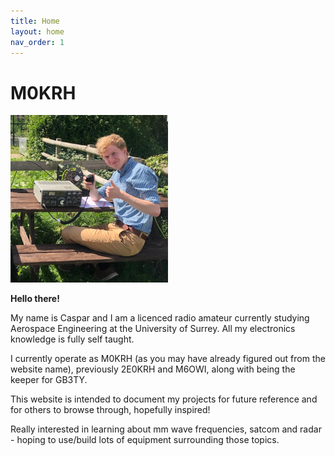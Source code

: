 ```yaml
---
title: Home
layout: home
nav_order: 1
---
```


<h1><b>M0KRH</b></h1>

<img src="media/profile_photo.jpg" width="50%">

**Hello there!**

My name is Caspar and I am a licenced radio amateur currently studying Aerospace Engineering at the University of Surrey. All my electronics knowledge is fully self taught.

I currently operate as M0KRH (as you may have already figured out from the website name), previously 2E0KRH and M6OWI, along with being the keeper for GB3TY.

This website is intended to document my projects for future reference and for others to browse through, hopefully inspired!

Really interested in learning about mm wave frequencies, satcom and radar - hoping to use/build lots of equipment surrounding those topics.